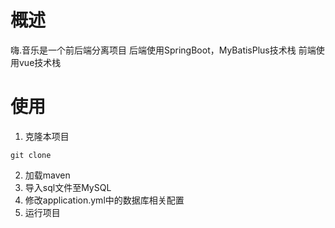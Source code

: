 # 概述
嗨.音乐是一个前后端分离项目
后端使用SpringBoot，MyBatisPlus技术栈
前端使用vue技术栈
# 使用
1. 克隆本项目
```shell
git clone 
```
2. 加载maven
3. 导入sql文件至MySQL
4. 修改application.yml中的数据库相关配置
5. 运行项目
